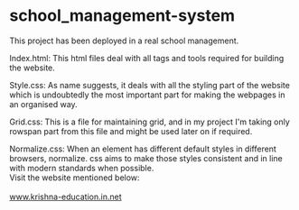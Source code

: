 # school_management-system
This project has been deployed in a real school management.

Index.html: This html files deal with all tags and tools required for building the website.

Style.css: As name suggests, it deals with all the styling part of the website which is undoubtedly the most important part for making the webpages in an organised way.

Grid.css: This is a file for maintaining grid, and in my project I'm taking only rowspan part from this file and might be used later on if required.

Normalize.css: When an element has different default styles in different browsers, normalize. css aims to make those styles consistent and in line with modern standards when possible.
<br>Visit the website mentioned below:<br><br>
<a href="www.krishna-education.in.net">www.krishna-education.in.net</a>
